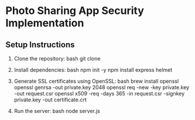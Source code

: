 # Photo Sharing App Security Implementation

## Setup Instructions

1. Clone the repository:
   bash
     git clone <repository-url>

2. Install dependencies:
   bash
     npm init -y 
     npm install express helmet     

3. Generate SSL certificates using OpenSSL:
   bash
      brew install openssl
      openssl genrsa -out private.key 2048 
      openssl req -new -key private.key -out request.csr
      openssl x509 -req -days 365 -in request.csr -signkey private.key -out certificate.crt
      
4. Run the server:
   bash
      node server.js





     
